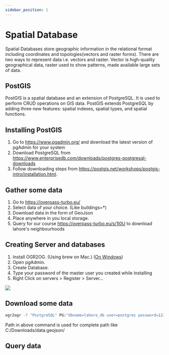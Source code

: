 ```yaml
---
sidebar_position: 1
---
```


# Spatial Database

Spatial Databases store geographic information in the relational format including coordinates and topologies(vectors and raster forms). There are two ways to represent data i.e. vectors and raster. Vector is high-quality geographical data, raster used to show patterns, made available large sets of data.

## PostGIS

PostGIS is a spatial database and an extension of PostgreSQL. It is used to perform CRUD operations on GIS data. PostGIS extends PostgreSQL by adding three new features: spatial indexes, spatial types, and spatial functions.

## Installing PostGIS

1. Go to https://www.pgadmin.org/ and download the latest version of pgAdmin for your system
2. Download PostgreSQL from https://www.enterprisedb.com/downloads/postgres-postgresql-downloads
3. Follow downloading steps from https://postgis.net/workshops/postgis-intro/installation.html.

## Gather some data

1. Go to https://overpass-turbo.eu/
2. Select data of your choice. (Like buildings=\*)
3. Download data in the form of GeoJson
4. Place anywhere in you local storage.
5. Query for our course https://overpass-turbo.eu/s/1l0U to download lahore's neighbourhoods


## Creating Server and databases

1. Install OGR2OG. (Using brew on Mac.) ([On Windows](https://www.youtube.com/watch?v=CDN9MRuuf9k&ab_channel=TheGeospatials))
2. Open pgAdmin.
3. Create Database.
4. Type your password of the master user you created while installing
5. Right Click on servers > Register > Server...

![](./videos/2022-08-15-15-23-55-connect-to-db-pgadmin.gif)


## Download some data

```sh
ogr2ogr -f "PostgreSQL" PG:"dbname=lahore_db user=postgres password=1234" path/lahore-neighbourhoods.geojson -nln lahore_neighbourhoods
```
Path in above command is used for complete path like C:/Downloads/data.geojson/
## Query data
